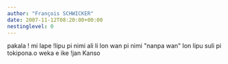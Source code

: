 ```yaml
---
author: "François SCHWICKER"
date: 2007-11-12T08:20:00+00:00
nestinglevel: 0
---
```

pakala ! mi lape !lipu pi nimi ali li lon wan pi nimi "nanpa wan" lon lipu suli pi tokipona.o weka e ike !jan Kanso